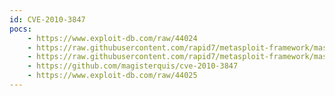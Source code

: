 ```yaml
---
id: CVE-2010-3847
pocs:
    - https://www.exploit-db.com/raw/44024
    - https://raw.githubusercontent.com/rapid7/metasploit-framework/master/modules/exploits/linux/local/glibc_origin_expansion_priv_esc.rb
    - https://raw.githubusercontent.com/rapid7/metasploit-framework/master/modules/exploits/linux/local/glibc_ld_audit_dso_load_priv_esc.rb
    - https://github.com/magisterquis/cve-2010-3847
    - https://www.exploit-db.com/raw/44025
---
```

